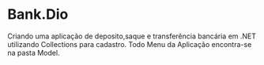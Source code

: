 # Bank.Dio
Criando uma aplicação de deposito,saque e transferência bancária em .NET utilizando Collections para cadastro.
Todo Menu da Aplicação encontra-se na pasta Model.
